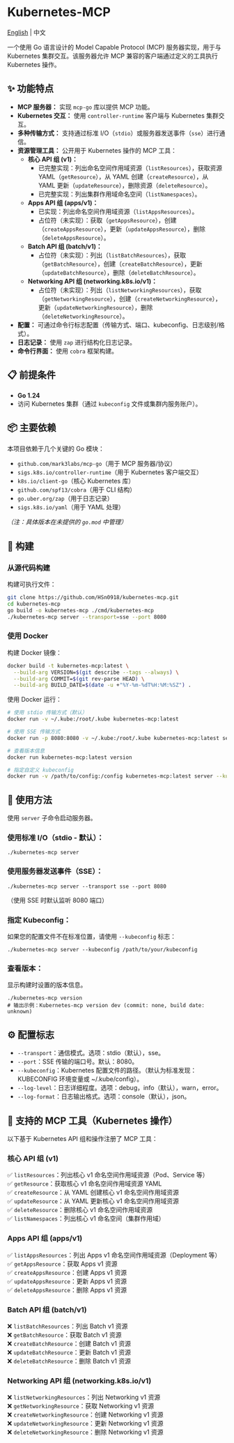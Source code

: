 # Kubernetes-MCP

[English](README.md) | 中文

一个使用 Go 语言设计的 Model Capable Protocol (MCP) 服务器实现，用于与 Kubernetes 集群交互。该服务器允许 MCP 兼容的客户端通过定义的工具执行 Kubernetes 操作。

## ✨ 功能特点

* **MCP 服务器：** 实现 `mcp-go` 库以提供 MCP 功能。
* **Kubernetes 交互：** 使用 `controller-runtime` 客户端与 Kubernetes 集群交互。
* **多种传输方式：** 支持通过标准 I/O（`stdio`）或服务器发送事件（`sse`）进行通信。
* **资源管理工具：** 公开用于 Kubernetes 操作的 MCP 工具：
    * **核心 API 组 (v1)：**
        * 已完整实现：列出命名空间作用域资源（`listResources`），获取资源 YAML（`getResource`），从 YAML 创建（`createResource`），从 YAML 更新（`updateResource`），删除资源（`deleteResource`）。
        * 已完整实现：列出集群作用域命名空间（`listNamespaces`）。
    * **Apps API 组 (apps/v1)：**
        * 已实现：列出命名空间作用域资源（`listAppsResources`）。
        * 占位符（未实现）：获取（`getAppsResource`），创建（`createAppsResource`），更新（`updateAppsResource`），删除（`deleteAppsResource`）。
    * **Batch API 组 (batch/v1)：**
        * 占位符（未实现）：列出（`listBatchResources`），获取（`getBatchResource`），创建（`createBatchResource`），更新（`updateBatchResource`），删除（`deleteBatchResource`）。
    * **Networking API 组 (networking.k8s.io/v1)：**
        * 占位符（未实现）：列出（`listNetworkingResources`），获取（`getNetworkingResource`），创建（`createNetworkingResource`），更新（`updateNetworkingResource`），删除（`deleteNetworkingResource`）。
* **配置：** 可通过命令行标志配置（传输方式、端口、kubeconfig、日志级别/格式）。
* **日志记录：** 使用 `zap` 进行结构化日志记录。
* **命令行界面：** 使用 `cobra` 框架构建。

## 📋 前提条件

* **Go 1.24**
* 访问 Kubernetes 集群（通过 `kubeconfig` 文件或集群内服务账户）。

## 📦 主要依赖

本项目依赖于几个关键的 Go 模块：

* `github.com/mark3labs/mcp-go`（用于 MCP 服务器/协议）
* `sigs.k8s.io/controller-runtime`（用于 Kubernetes 客户端交互）
* `k8s.io/client-go`（核心 Kubernetes 库）
* `github.com/spf13/cobra`（用于 CLI 结构）
* `go.uber.org/zap`（用于日志记录）
* `sigs.k8s.io/yaml`（用于 YAML 处理）

*（注：具体版本在未提供的 `go.mod` 中管理）*

## 🔨 构建

### 从源代码构建

构建可执行文件：

```bash
git clone https://github.com/HSn0918/kubernetes-mcp.git
cd kubernetes-mcp
go build -o kubernetes-mcp ./cmd/kubernetes-mcp
./kubernetes-mcp server --transport=sse --port 8080
```

### 使用 Docker

构建 Docker 镜像：

```bash
docker build -t kubernetes-mcp:latest \
  --build-arg VERSION=$(git describe --tags --always) \
  --build-arg COMMIT=$(git rev-parse HEAD) \
  --build-arg BUILD_DATE=$(date -u +"%Y-%m-%dT%H:%M:%SZ") .
```

使用 Docker 运行：

```bash
# 使用 stdio 传输方式（默认）
docker run -v ~/.kube:/root/.kube kubernetes-mcp:latest

# 使用 SSE 传输方式
docker run -p 8080:8080 -v ~/.kube:/root/.kube kubernetes-mcp:latest server --transport=sse

# 查看版本信息
docker run kubernetes-mcp:latest version

# 指定自定义 kubeconfig
docker run -v /path/to/config:/config kubernetes-mcp:latest server --kubeconfig=/config
```

## 🚀 使用方法

使用 `server` 子命令启动服务器。

### 使用标准 I/O（stdio - 默认）：
```shell
./kubernetes-mcp server
```

### 使用服务器发送事件（SSE）：
```shell
./kubernetes-mcp server --transport sse --port 8080
```
（使用 SSE 时默认监听 8080 端口）

### 指定 Kubeconfig：

如果您的配置文件不在标准位置，请使用 `--kubeconfig` 标志：
```shell
./kubernetes-mcp server --kubeconfig /path/to/your/kubeconfig
```

### 查看版本：

显示构建时设置的版本信息。
```shell
./kubernetes-mcp version
# 输出示例：Kubernetes-mcp version dev (commit: none, build date: unknown)
```

## ⚙️ 配置标志
- `--transport`：通信模式。选项：stdio（默认），sse。
- `--port`：SSE 传输的端口号。默认：8080。
- `--kubeconfig`：Kubernetes 配置文件的路径。（默认为标准发现：KUBECONFIG 环境变量或 ~/.kube/config）。
- `--log-level`：日志详细程度。选项：debug，info（默认），warn，error。
- `--log-format`：日志输出格式。选项：console（默认），json。

## 🧩 支持的 MCP 工具（Kubernetes 操作）

以下基于 Kubernetes API 组和操作注册了 MCP 工具：

### 核心 API 组 (v1)
✅ `listResources`：列出核心 v1 命名空间作用域资源（Pod、Service 等）  
✅ `getResource`：获取核心 v1 命名空间作用域资源 YAML  
✅ `createResource`：从 YAML 创建核心 v1 命名空间作用域资源  
✅ `updateResource`：从 YAML 更新核心 v1 命名空间作用域资源  
✅ `deleteResource`：删除核心 v1 命名空间作用域资源  
✅ `listNamespaces`：列出核心 v1 命名空间（集群作用域）

### Apps API 组 (apps/v1)
✅ `listAppsResources`：列出 Apps v1 命名空间作用域资源（Deployment 等）  
✅ `getAppsResource`：获取 Apps v1 资源  
✅ `createAppsResource`：创建 Apps v1 资源  
✅ `updateAppsResource`：更新 Apps v1 资源  
✅ `deleteAppsResource`：删除 Apps v1 资源

### Batch API 组 (batch/v1)
❌ `listBatchResources`：列出 Batch v1 资源  
❌ `getBatchResource`：获取 Batch v1 资源  
❌ `createBatchResource`：创建 Batch v1 资源  
❌ `updateBatchResource`：更新 Batch v1 资源  
❌ `deleteBatchResource`：删除 Batch v1 资源

### Networking API 组 (networking.k8s.io/v1)
❌ `listNetworkingResources`：列出 Networking v1 资源  
❌ `getNetworkingResource`：获取 Networking v1 资源  
❌ `createNetworkingResource`：创建 Networking v1 资源  
❌ `updateNetworkingResource`：更新 Networking v1 资源  
❌ `deleteNetworkingResource`：删除 Networking v1 资源
